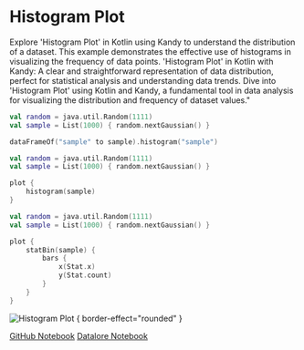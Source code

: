 # Histogram Plot

<web-summary>
Explore 'Histogram Plot' in Kotlin using Kandy to understand the distribution of a dataset.
This example demonstrates the effective use of histograms in visualizing the frequency of data points.
</web-summary>

<card-summary>
'Histogram Plot' in Kotlin with Kandy: A clear and straightforward representation of data distribution,
perfect for statistical analysis and understanding data trends.
</card-summary>

<link-summary>
Dive into 'Histogram Plot' using Kotlin and Kandy, a fundamental tool in data analysis for visualizing the distribution and frequency of dataset values."
</link-summary>


<!---IMPORT org.jetbrains.kotlinx.kandy.letsplot.samples.Bars-->

<tabs>
<tab title="First option">
<!---FUN histogram_1-->

```kotlin
val random = java.util.Random(1111)
val sample = List(1000) { random.nextGaussian() }

dataFrameOf("sample" to sample).histogram("sample")
```

<!---END-->
</tab>
<tab title="Second option">
<!---FUN histogram_2-->

```kotlin
val random = java.util.Random(1111)
val sample = List(1000) { random.nextGaussian() }

plot {
    histogram(sample)
}
```

<!---END-->

</tab>
<tab title="Third option">
<!---FUN histogram_3-->

```kotlin
val random = java.util.Random(1111)
val sample = List(1000) { random.nextGaussian() }

plot {
    statBin(sample) {
        bars {
            x(Stat.x)
            y(Stat.count)
        }
    }
}
```

<!---END-->
</tab>
</tabs>

![Histogram Plot](histogram_2.png) { border-effect="rounded" }

[//]: # (TODO)
<seealso style="cards">
       <category ref="example-ktnb">
           <a href="https://github.com/Kotlin/kandy/blob/main/examples/notebooks/lets-plot/samples/bars/histogram_bar_plot.ipynb" summary="View the notebook on our GitHub repository">GitHub Notebook</a>
           <a href="https://datalore.jetbrains.com/report/static/KQKedA4jDrKu63O53gEN0z/NFGYJFW8oMlsu5aROAxRGq" summary="Experiment with this example on Datalore">Datalore Notebook</a>
       </category>
</seealso>
